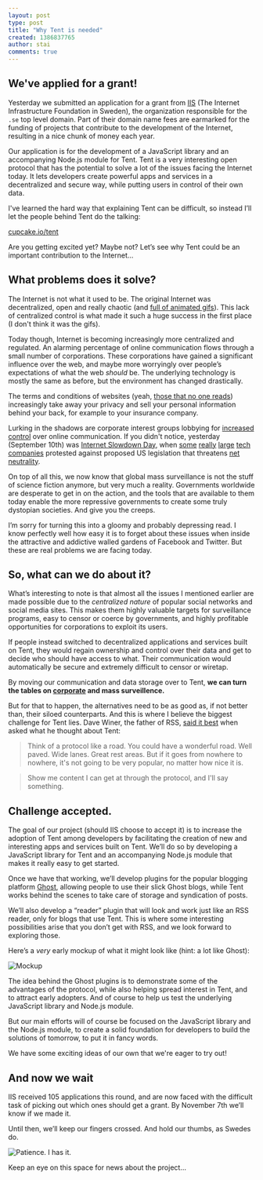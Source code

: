 ```yaml
---
layout: post
type: post
title: "Why Tent is needed"
created: 1386837765
author: stai
comments: true
---
```


## We've applied for a grant!

Yesterday we submitted an application for a grant from [IIS](https://www.iis.se/english/) (The Internet Infrastructure Foundation in Sweden), the organization responsible for the `.se` top level domain. Part of their domain name fees are earmarked for the funding of projects that contribute to the development of the Internet, resulting in a nice chunk of money each year.

Our application is for the development of a JavaScript library and an accompanying Node.js module for Tent. Tent is a very interesting open protocol that has the potential to solve a lot of the issues facing the Internet today. It lets developers create powerful apps and services in a decentralized and secure way, while putting users in control of their own data.

I've learned the hard way that explaining Tent can be difficult, so instead I’ll let the people behind Tent do the talking:

[cupcake.io/tent](https://cupcake.io/tent)

Are you getting excited yet? Maybe not? Let’s see why Tent could be an important contribution to the Internet…


## What problems does it solve?

The Internet is not what it used to be. The original Internet was decentralized, open and really chaotic (and [full of animated gifs](http://ilove90sgifs.tumblr.com/)). This lack of centralized control is what made it such a huge success in the first place (I don't think it was the gifs).

Today though, Internet is becoming increasingly more centralized and regulated. An alarming percentage of online communication flows through a small number of corporations. These corporations have gained a significant influence over the web, and maybe more worryingly over people’s expectations of what the web _should_ be. The underlying technology is mostly the same as before, but the environment has changed drastically.

The terms and conditions of websites (yeah, [those that no one reads](http://vimeo.com/ondemand/termsandconditions/75795938)) increasingly take away your privacy and sell your personal information behind your back, for example to your insurance company.

Lurking in the shadows are corporate interest groups lobbying for [increased control](https://www.eff.org/issues/tpp) over online communication. If you didn't notice, yesterday (September 10th) was [Internet Slowdown Day](https://www.battleforthenet.com/sept10th/), when [some](http://reddit.com) [really](http://google.com) [large](http://netflix.com) [tech](http://tumblr.com) [companies](http://wordpress.com) protested against proposed US legislation that threatens [net neutrality](http://www.savetheinternet.com/net-neutrality-what-you-need-know-now).

On top of all this, we now know that global mass surveillance is not the stuff of science fiction anymore, but very much a reality. Governments worldwide are desperate to get in on the action, and the tools that are available to them today enable the more repressive governments to create some truly dystopian societies. And give you the creeps.

I’m sorry for turning this into a gloomy and probably depressing read. I know perfectly well how easy it is to forget about these issues when inside the attractive and addictive walled gardens of Facebook and Twitter. But these are real problems we are facing today.


## So, what can we do about it?

What’s interesting to note is that almost all the issues I mentioned earlier are made possible due to the _centralized nature_ of popular social networks and social media sites. This makes them highly valuable targets for surveillance programs, easy to censor or coerce by governments, and highly profitable opportunities for corporations to exploit its users.

If people instead switched to decentralized applications and services built on Tent, they would regain ownership and control over their data and get to decide who should have access to what. Their communication would automatically be secure and extremely difficult to censor or wiretap.

By moving our communication and data storage over to Tent, **we can turn the tables on [corporate](http://en.wikipedia.org/wiki/Surveillance#Corporate) and mass surveillence.**

But for that to happen, the alternatives need to be as good as, if not better than, their siloed counterparts. And this is where I believe the biggest challenge for Tent lies. Dave Winer, the father of RSS, [said it best](http://scripting.com/stories/2012/08/22/protocolsDontMeanMuch.html) when asked what he thought about Tent:

> Think of a protocol like a road. You could have a wonderful road. Well paved. Wide lanes. Great rest areas. But if it goes from nowhere to nowhere, it's not going to be very popular, no matter how nice it is.

> Show me content I can get at through the protocol, and I'll say something.


## Challenge accepted.

The goal of our project (should IIS choose to accept it) is to increase the adoption of Tent among developers by facilitating the creation of new and interesting apps and services built on Tent. We’ll do so by developing a JavaScript library for Tent and an accompanying Node.js module that makes it really easy to get started.

Once we have that working, we’ll develop plugins for the popular blogging platform [Ghost](https://ghost.org/), allowing people to use their slick Ghost blogs, while Tent works behind the scenes to take care of storage and syndication of posts.

We’ll also develop a “reader” plugin that will look and work just like an RSS reader, only for blogs that use Tent. This is where some interesting possibilities arise that you don’t get with RSS, and we look forward to exploring those.

Here’s a _very_ early mockup of what it might look like (hint: a lot like Ghost):

![Mockup](http://cl.ly/image/20351D3R2E41/tent%20ghost%20reader.png)

The idea behind the Ghost plugins is to demonstrate some of the advantages of the protocol, while also helping spread interest in Tent, and to attract early adopters. And of course to help us test the underlying JavaScript library and Node.js module.

But our main efforts will of course be focused on the JavaScript library and the Node.js module, to create a solid foundation for developers to build the solutions of tomorrow, to put it in fancy words.

We have some exciting ideas of our own that we're eager to try out!


## And now we wait

IIS received 105 applications this round, and are now faced with the difficult task of picking out which ones should get a grant. By November 7th we’ll know if we made it.

Until then, we’ll keep our fingers crossed. And hold our thumbs, as Swedes do.

![Patience. I has it.](http://takeyourheart.files.wordpress.com/2013/03/funny_dog_pictures_dog_has_patience.jpg)

Keep an eye on this space for news about the project…
